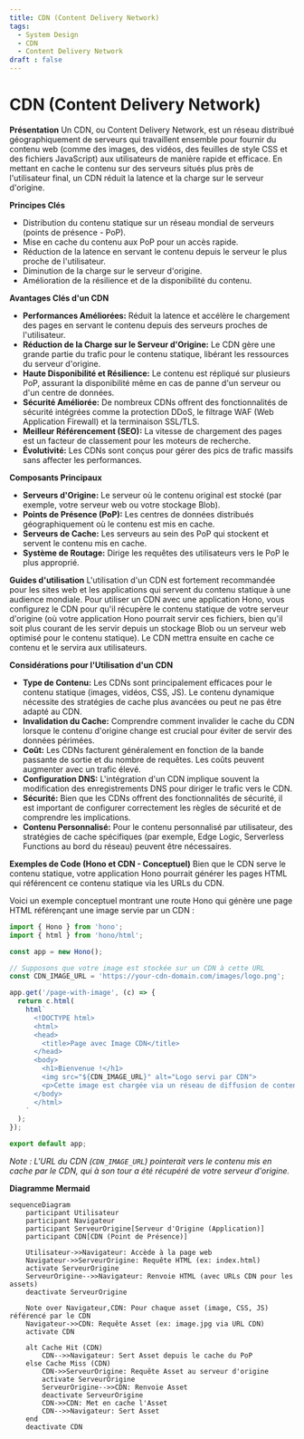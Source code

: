 ```yaml
---
title: CDN (Content Delivery Network)
tags:
  - System Design
  - CDN
  - Content Delivery Network
draft : false
---
```


# CDN (Content Delivery Network)

**Présentation**
Un CDN, ou Content Delivery Network, est un réseau distribué géographiquement de serveurs qui travaillent ensemble pour fournir du contenu web (comme des images, des vidéos, des feuilles de style CSS et des fichiers JavaScript) aux utilisateurs de manière rapide et efficace. En mettant en cache le contenu sur des serveurs situés plus près de l'utilisateur final, un CDN réduit la latence et la charge sur le serveur d'origine.

**Principes Clés**
- Distribution du contenu statique sur un réseau mondial de serveurs (points de présence - PoP).
- Mise en cache du contenu aux PoP pour un accès rapide.
- Réduction de la latence en servant le contenu depuis le serveur le plus proche de l'utilisateur.
- Diminution de la charge sur le serveur d'origine.
- Amélioration de la résilience et de la disponibilité du contenu.

**Avantages Clés d'un CDN**
- **Performances Améliorées:** Réduit la latence et accélère le chargement des pages en servant le contenu depuis des serveurs proches de l'utilisateur.
- **Réduction de la Charge sur le Serveur d'Origine:** Le CDN gère une grande partie du trafic pour le contenu statique, libérant les ressources du serveur d'origine.
- **Haute Disponibilité et Résilience:** Le contenu est répliqué sur plusieurs PoP, assurant la disponibilité même en cas de panne d'un serveur ou d'un centre de données.
- **Sécurité Améliorée:** De nombreux CDNs offrent des fonctionnalités de sécurité intégrées comme la protection DDoS, le filtrage WAF (Web Application Firewall) et la terminaison SSL/TLS.
- **Meilleur Référencement (SEO):** La vitesse de chargement des pages est un facteur de classement pour les moteurs de recherche.
- **Évolutivité:** Les CDNs sont conçus pour gérer des pics de trafic massifs sans affecter les performances.

**Composants Principaux**
- **Serveurs d'Origine:** Le serveur où le contenu original est stocké (par exemple, votre serveur web ou votre stockage Blob).
- **Points de Présence (PoP):** Les centres de données distribués géographiquement où le contenu est mis en cache.
- **Serveurs de Cache:** Les serveurs au sein des PoP qui stockent et servent le contenu mis en cache.
- **Système de Routage:** Dirige les requêtes des utilisateurs vers le PoP le plus approprié.

**Guides d'utilisation**
L'utilisation d'un CDN est fortement recommandée pour les sites web et les applications qui servent du contenu statique à une audience mondiale. Pour utiliser un CDN avec une application Hono, vous configurez le CDN pour qu'il récupère le contenu statique de votre serveur d'origine (où votre application Hono pourrait servir ces fichiers, bien qu'il soit plus courant de les servir depuis un stockage Blob ou un serveur web optimisé pour le contenu statique). Le CDN mettra ensuite en cache ce contenu et le servira aux utilisateurs.

**Considérations pour l'Utilisation d'un CDN**
- **Type de Contenu:** Les CDNs sont principalement efficaces pour le contenu statique (images, vidéos, CSS, JS). Le contenu dynamique nécessite des stratégies de cache plus avancées ou peut ne pas être adapté au CDN.
- **Invalidation du Cache:** Comprendre comment invalider le cache du CDN lorsque le contenu d'origine change est crucial pour éviter de servir des données périmées.
- **Coût:** Les CDNs facturent généralement en fonction de la bande passante de sortie et du nombre de requêtes. Les coûts peuvent augmenter avec un trafic élevé.
- **Configuration DNS:** L'intégration d'un CDN implique souvent la modification des enregistrements DNS pour diriger le trafic vers le CDN.
- **Sécurité:** Bien que les CDNs offrent des fonctionnalités de sécurité, il est important de configurer correctement les règles de sécurité et de comprendre les implications.
- **Contenu Personnalisé:** Pour le contenu personnalisé par utilisateur, des stratégies de cache spécifiques (par exemple, Edge Logic, Serverless Functions au bord du réseau) peuvent être nécessaires.

**Exemples de Code (Hono et CDN - Conceptuel)**
Bien que le CDN serve le contenu statique, votre application Hono pourrait générer les pages HTML qui référencent ce contenu statique via les URLs du CDN.

Voici un exemple conceptuel montrant une route Hono qui génère une page HTML référençant une image servie par un CDN :

```typescript
import { Hono } from 'hono';
import { html } from 'hono/html';

const app = new Hono();

// Supposons que votre image est stockée sur un CDN à cette URL
const CDN_IMAGE_URL = 'https://your-cdn-domain.com/images/logo.png';

app.get('/page-with-image', (c) => {
  return c.html(
    html`
      <!DOCTYPE html>
      <html>
      <head>
        <title>Page avec Image CDN</title>
      </head>
      <body>
        <h1>Bienvenue !</h1>
        <img src="${CDN_IMAGE_URL}" alt="Logo servi par CDN">
        <p>Cette image est chargée via un réseau de diffusion de contenu (CDN).</p>
      </body>
      </html>
    `
  );
});

export default app;
```
*Note : L'URL du CDN (`CDN_IMAGE_URL`) pointerait vers le contenu mis en cache par le CDN, qui à son tour a été récupéré de votre serveur d'origine.*

**Diagramme Mermaid**
```mermaid
sequenceDiagram
    participant Utilisateur
    participant Navigateur
    participant ServeurOrigine[Serveur d'Origine (Application)]
    participant CDN[CDN (Point de Présence)]

    Utilisateur->>Navigateur: Accède à la page web
    Navigateur->>ServeurOrigine: Requête HTML (ex: index.html)
    activate ServeurOrigine
    ServeurOrigine-->>Navigateur: Renvoie HTML (avec URLs CDN pour les assets)
    deactivate ServeurOrigine

    Note over Navigateur,CDN: Pour chaque asset (image, CSS, JS) référencé par le CDN
    Navigateur->>CDN: Requête Asset (ex: image.jpg via URL CDN)
    activate CDN

    alt Cache Hit (CDN)
        CDN-->>Navigateur: Sert Asset depuis le cache du PoP
    else Cache Miss (CDN)
        CDN->>ServeurOrigine: Requête Asset au serveur d'origine
        activate ServeurOrigine
        ServeurOrigine-->>CDN: Renvoie Asset
        deactivate ServeurOrigine
        CDN->>CDN: Met en cache l'Asset
        CDN-->>Navigateur: Sert Asset
    end
    deactivate CDN